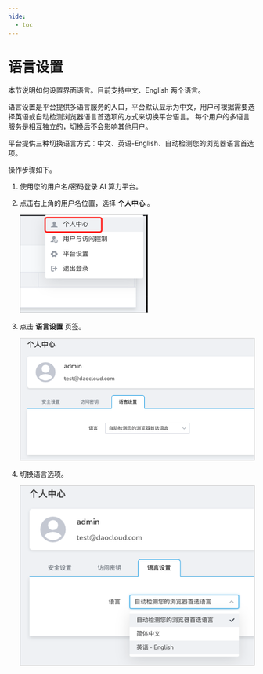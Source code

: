 ```yaml
---
hide:
  - toc
---
```


# 语言设置

本节说明如何设置界面语言。目前支持中文、English 两个语言。

语言设置是平台提供多语言服务的入口，平台默认显示为中文，用户可根据需要选择英语或自动检测浏览器语言首选项的方式来切换平台语言。
每个用户的多语言服务是相互独立的，切换后不会影响其他用户。

平台提供三种切换语言方式：中文、英语-English、自动检测您的浏览器语言首选项。

操作步骤如下。

1. 使用您的用户名/密码登录 AI 算力平台。
2. 点击右上角的用户名位置，选择 __个人中心__ 。

    ![个人中心](../../../images/lang01.png)

3. 点击 __语言设置__ 页签。

    ![语言设置](../../../images/lang02.png)

4. 切换语言选项。

    ![切换语言](../../../images/lang03.png)
